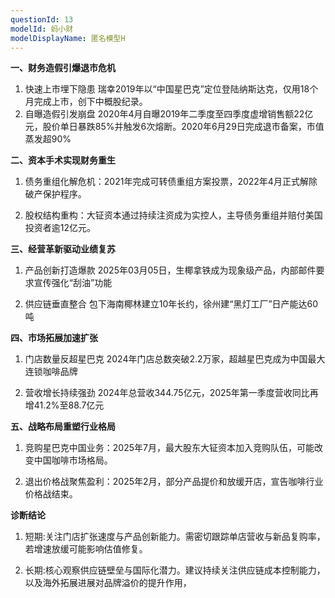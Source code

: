 ```yaml
---
questionId: 13
modelId: 蚂小财
modelDisplayName: 匿名模型H
---
```


**一、财务造假引爆退市危机**

1. 快速上市埋下隐患
瑞幸2019年以“中国星巴克”定位登陆纳斯达克，仅用18个月完成上市，创下中概股纪录。
2. 自曝造假引发崩盘
2020年4月自曝2019年二季度至四季度虚增销售额22亿元，股价单日暴跌85%并触发6次熔断。2020年6月29日完成退市备案，市值蒸发超90%

**二、资本手术实现财务重生**

1. 债务重组化解危机：2021年完成可转债重组方案投票，2022年4月正式解除破产保护程序。

2. 股权结构重构：大钲资本通过持续注资成为实控人，主导债务重组并赔付美国投资者逾12亿元。

**三、经营革新驱动业绩复苏**
1. 产品创新打造爆款
2025年03月05日，生椰拿铁成为现象级产品，内部邮件要求宣传强化“刮油”功能

2. 供应链垂直整合
包下海南椰林建立10年长约，徐州建“黑灯工厂”日产能达60吨

**四、市场拓展加速扩张**
1. 门店数量反超星巴克
2024年门店总数突破2.2万家，超越星巴克成为中国最大连锁咖啡品牌 

2. 营收增长持续强劲
2024年总营收344.75亿元，2025年第一季度营收同比再增41.2%至88.7亿元

**五、战略布局重塑行业格局**

1. 竞购星巴克中国业务：2025年7月，最大股东大钲资本加入竞购队伍，可能改变中国咖啡市场格局。

2. 退出价格战聚焦盈利：2025年2月，部分产品提价和放缓开店，宣告咖啡行业价格战结束。

**诊断结论**

1. 短期:关注门店扩张速度与产品创新能力。需密切跟踪单店营收与新品复购率，若增速放缓可能影响估值修复。

2. 长期:核心观察供应链壁垒与国际化潜力。建议持续关注供应链成本控制能力，以及海外拓展进展对品牌溢价的提升作用，